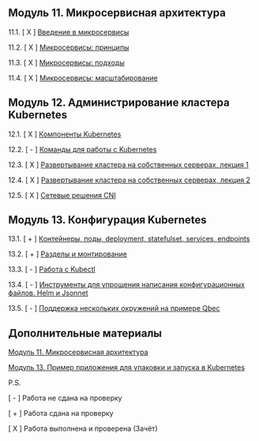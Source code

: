 ## Модуль 11. Микросервисная архитектура

11.1. [ X ] [Введение в микросервисы](https://github.com/lipatkin-ky/devkub-homeworks/blob/main/11-microservices-01-intro.md)

11.2. [ X ] [Микросервисы: принципы](https://github.com/lipatkin-ky/devkub-homeworks/blob/main/11-microservices-02-principles.md)

11.3. [ X ] [Микросервисы: подходы](https://github.com/lipatkin-ky/devkub-homeworks/blob/main/11-microservices-03-approaches.md)

11.4. [ X ] [Микросервисы: масштабирование](https://github.com/lipatkin-ky/devkub-homeworks/blob/main/11-microservices-04-scaling.md)

## Модуль 12. Администрирование кластера Kubernetes

12.1. [ X ] [Компоненты Kubernetes](https://github.com/lipatkin-ky/devkub-homeworks/blob/main/12-kubernetes-01-intro.md)

12.2. [ - ] [Команды для работы с Kubernetes](https://github.com/lipatkin-ky/devkub-homeworks/blob/main/12-kubernetes-02-commands.md)

12.3. [ X ] [Развертывание кластера на собственных серверах, лекция 1](https://github.com/lipatkin-ky/devkub-homeworks/blob/main/12-kubernetes-03-install-part-1.md)

12.4. [ X ] [Развертывание кластера на собственных серверах, лекция 2](https://github.com/lipatkin-ky/devkub-homeworks/blob/main/12-kubernetes-04-install-part-2.md)

12.5. [ X ] [Сетевые решения CNI](https://github.com/lipatkin-ky/devkub-homeworks/blob/main/12-kubernetes-05-cni.md)

## Модуль 13. Конфигурация Kubernetes	

13.1. [ + ] [Контейнеры, поды, deployment, statefulset, services, endpoints](https://github.com/lipatkin-ky/devkub-homeworks/blob/main/13-kubernetes-config-01-objects.md)

13.2. [ + ] [Разделы и монтирование](https://github.com/lipatkin-ky/devkub-homeworks/blob/main/13-kubernetes-config-02-mounts.md)

13.3. [ - ] [Работа c Kubectl](https://github.com/lipatkin-ky/devkub-homeworks/blob/main/13-kubernetes-config-03-kubectl.md)

13.4. [ - ] [Инструменты для упрощения написания конфигурационных файлов. Helm и Jsonnet](https://github.com/lipatkin-ky/devkub-homeworks/blob/main/13-kubernetes-config-04-helm.md)

13.5. [ - ] [Поддержка нескольких окружений на примере Qbec](https://github.com/lipatkin-ky/devkub-homeworks/blob/main/13-kubernetes-config-05-qbec.md)


## Дополнительные материалы

[Модуль 11. Микросервисная архитектура](https://github.com/netology-code/devkub-homeworks/tree/main/11-microservices-02-principles)

[Модуль 13. Пример приложения для упаковки и запуска в Kubernetes](https://github.com/netology-code/devkub-homeworks/tree/main/13-kubernetes-config)

P.S.

[ - ] Работа не сдана на проверку

[ + ] Работа сдана на проверку

[ X ] Работа выполнена и проверена (Зачёт)